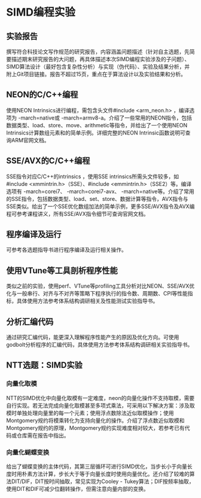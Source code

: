 # SIMD编程实验

## 实验报告
撰写符合科技论文写作规范的研究报告，内容涵盖问题描述（针对自主选题，先简要描述期末研究报告的大问题，再具体描述本次SIMD编程实验涉及的子问题）、SIMD算法设计（最好包含复杂性分析）与实现（伪代码）、实验及结果分析，并附上Git项目链接。报告不超过15页，重点在于算法设计以及实验结果和分析。

## NEON的C/C++编程
使用NEON Intrinsics进行编程，需包含头文件#include <arm_neon.h> ，编译选项为 -march=native或 -march=armv8-a。介绍了一些常用的NEON指令，包括数据类型、load、store、move、arithmetic等指令，并给出了一个使用NEON Intrinsics计算数组元素和的简单示例。详细完整的NEON Intrinsic函数说明可查询ARM官网文档。
## SSE/AVX的C/C++编程
SSE指令对应C/C++的intrinsics ，使用SSE intrinsics所需头文件较多，如#include <xmmintrin.h>（SSE）、#include <emmintrin.h>（SSE2）等。编译选项有 -march=corei7、 -march=corei7-avx、 -march=native等。介绍了常用的SSE指令，包括数据类型、load、set、store、数据计算等指令，AVX指令与SSE类似。给出了一个SSE优化数组加法的简单示例，更多SSE/AVX指令及AVX编程可参考课程讲义，所有SSE/AVX指令细节可查询官网文档。
## 程序编译及运行
可参考各选题指导书进行程序编译及运行相关操作。
## 使用VTune等工具剖析程序性能
类似之前的实验，使用perf、VTune等profiling工具分析对比NEON、SSE/AVX优化与一般串行、对齐与不对齐等策略下程序执行的指令数、周期数、CPI等性能指标，具体使用方法参考体系结构调研相关及性能测试实验指导书。
## 分析汇编代码
通过研究汇编代码，能更深入理解程序性能产生的原因及优化方向。可使用godbolt分析程序的汇编代码，具体使用方法参考体系结构调研相关实验指导书。

## NTT选题：SIMD实验
### 向量化取模
NTT的SIMD优化中向量化取模有一定难度，neon的向量化操作不支持取模，需要自行实现。若无法完成向量化取模甚至多项式乘法，可采用以下解决方案：涉及取模时单独处理向量里的每一个元素；使用浮点数除法近似取模操作；使用Montgomery规约将模乘转化为支持向量化的操作。介绍了浮点数近似取模和Montgomery规约的原理，Montgomery规约实现难度相对较大，若参考已有代码或仓库需在报告中指出。
### 向量化蝴蝶变换
给出了蝴蝶变换的主体代码，其第三层循环可进行SIMD优化，当步长小于向量长度时用朴素方法计算，步长大于等于向量长度时使用向量优化。还介绍了较难的算法DIT/DIF，DIT按时间抽取，常见实现为Cooley - Tukey算法；DIF按频率抽取，使用DIT和DIF可减少位翻转操作，但需注意向量内部的变换。 